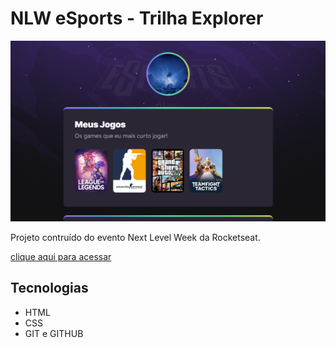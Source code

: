 # NLW eSports - Trilha Explorer

![preview](./.github/preview.png)

Projeto contruído do
evento Next Level Week
da Rocketseat.

[clique aqui para acessar](https://ales3br.github.io/NLW)

## Tecnologias

- HTML
- CSS
- GIT e GITHUB
